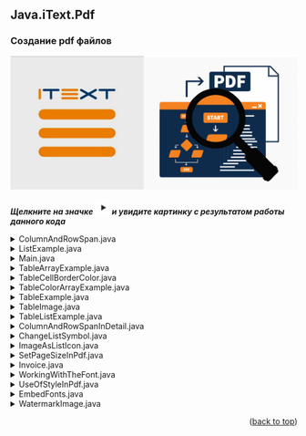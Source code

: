 ## Java.iText.Pdf
### Создание pdf файлов

<img src="images/itext.png" alt="drawing" width="550"/>

***Щелкните на значке***
<img src="images/triangle.png" alt="drawing" width="25"/>
***и увидите картинку с результатом работы данного кода***

<!-- TABLE OF CONTENTS -->
<details>
  <summary>ColumnAndRowSpan.java</summary>
  <ol>
    <img src="images/test8.png" alt="drawing" width="550"/>
  </ol>
</details>

<!-- TABLE OF CONTENTS -->
<details>
  <summary>ListExample.java</summary>
  <ol>
    <img src="images/test1.png" alt="drawing" width="100"/>
  </ol>
</details>

<!-- TABLE OF CONTENTS -->
<details>
  <summary>Main.java</summary>
  <ol>
    <img src="images/test.png" alt="drawing" width="100"/>
  </ol>
</details>

<!-- TABLE OF CONTENTS -->
<details>
  <summary>TableArrayExample.java</summary>
  <ol>
    <img src="images/test3.png" alt="drawing" width="550"/>
  </ol>
</details>

<!-- TABLE OF CONTENTS -->
<details>
  <summary>TableCellBorderColor.java</summary>
  <ol>
    <img src="images/test5.png" alt="drawing" width="550"/>
  </ol>
</details>

<!-- TABLE OF CONTENTS -->
<details>
  <summary>TableColorArrayExample.java</summary>
  <ol>
    <img src="images/test4.png" alt="drawing" width="550"/>
  </ol>
</details>

<!-- TABLE OF CONTENTS -->
<details>
  <summary>TableExample.java</summary>
  <ol>
    <img src="images/test2.png" alt="drawing" width="550"/>
  </ol>
</details>

<!-- TABLE OF CONTENTS -->
<details>
  <summary>TableImage.java</summary>
  <ol>
    <img src="images/test6.png" alt="drawing" width="550"/>
  </ol>
</details>

<!-- TABLE OF CONTENTS -->
<details>
  <summary>TableListExample.java</summary>
  <ol>
    <img src="images/test7.png" alt="drawing" width="550"/>
  </ol>
</details>

<!-- TABLE OF CONTENTS -->
<details>
  <summary>ColumnAndRowSpanInDetail.java</summary>
  <ol>
    <img src="images/test9.png" alt="drawing" width="550"/>
  </ol>
</details>

<!-- TABLE OF CONTENTS -->
<details>
  <summary>ChangeListSymbol.java</summary>
  <ol>
    <img src="images/test10.png" alt="drawing" width="80"/>
  </ol>
</details>

<!-- TABLE OF CONTENTS -->
<details>
  <summary>ImageAsListIcon.java</summary>
  <ol>
    <img src="images/test11.png" alt="drawing" width="80"/>
  </ol>
</details>

<!-- TABLE OF CONTENTS -->
<details>
  <summary>SetPageSizeInPdf.java</summary>
  <ol>
    Назначение формата А5 и поворот листа на 90 градусов.
  </ol>
</details>

<!-- TABLE OF CONTENTS -->
<details>
  <summary>Invoice.java</summary>
  <ol>
    <img src="images/test13.png" alt="drawing" width="550"/>
  </ol>
</details>

<!-- TABLE OF CONTENTS -->
<details>
  <summary>WorkingWithTheFont.java</summary>
  <ol>
    <img src="images/test14.png" alt="drawing" width="350"/>
  </ol>
</details>

<!-- TABLE OF CONTENTS -->
<details>
  <summary>UseOfStyleInPdf.java</summary>
  <ol>
    <img src="images/test15.png" alt="drawing" width="350"/>
  </ol>
</details>

<!-- TABLE OF CONTENTS -->
<details>
  <summary>EmbedFonts.java</summary>
  <ol>
    <img src="images/test16.png" alt="drawing" width="350"/>
  </ol>
</details>

<!-- TABLE OF CONTENTS -->
<details>
  <summary>WatermarkImage.java</summary>
  <ol>
    <img src="images/test17.png" alt="drawing" width="250"/>
  </ol>
</details>

<p align="right">(<a href="#readme-top">back to top</a>)</p>
